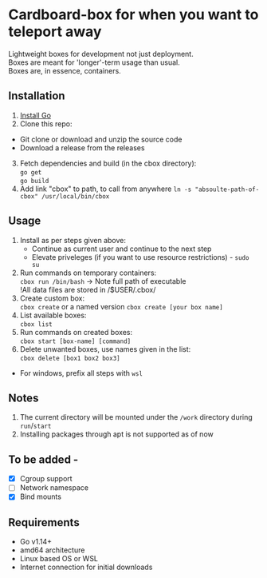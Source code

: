# Cardboard-box for when you want to teleport away

Lightweight boxes for development not just deployment.  
Boxes are meant for 'longer'-term usage than usual.  
Boxes are, in essence, containers.

## Installation
1. [Install Go](https://golang.org/doc/install)
2. Clone this repo:  
  - Git clone or download and unzip the source code  
  - Download a release from the releases
3. Fetch dependencies and build (in the cbox directory):  
`go get`  
`go build`
4. Add link "cbox" to path, to call from anywhere
`ln -s "absoulte-path-of-cbox" /usr/local/bin/cbox`

## Usage
1. Install as per steps given above:
    * Continue as current user and continue to the next step  
    * Elevate priveleges (if you want to use resource restrictions) - `sudo su`
2. Run commands on temporary containers:  
`cbox run /bin/bash` -> Note full path of executable  
!All data files are stored in /$USER/.cbox/
3. Create custom box:   
`cbox create` or a named version `cbox create [your box name]`
4. List available boxes:  
`cbox list`
5. Run commands on created boxes:  
`cbox start [box-name] [command]`
6. Delete unwanted boxes, use names given in the list:  
`cbox delete [box1 box2 box3]`
* For windows, prefix all steps with `wsl`

## Notes
1. The current directory will be mounted under the `/work` directory during `run`/`start`
2. Installing packages through apt is not supported as of now

## To be added -
- [x] Cgroup support  
- [ ] Network namespace
- [x] Bind mounts

## Requirements
* Go v1.14+
* amd64 architecture
* Linux based OS or WSL
* Internet connection for initial downloads
